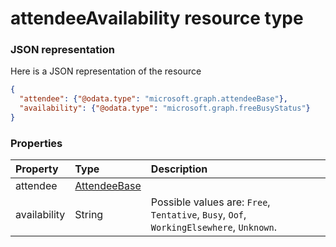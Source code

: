 # attendeeAvailability resource type



### JSON representation

Here is a JSON representation of the resource

<!-- {
  "blockType": "resource",
  "optionalProperties": [

  ],
  "@odata.type": "microsoft.graph.attendeeavailability"
}-->

```json
{
  "attendee": {"@odata.type": "microsoft.graph.attendeeBase"},
  "availability": {"@odata.type": "microsoft.graph.freeBusyStatus"}
}

```
### Properties
| Property	   | Type	|Description|
|:---------------|:--------|:----------|
|attendee|[AttendeeBase](attendeebase.md)||
|availability|String| Possible values are: `Free`, `Tentative`, `Busy`, `Oof`, `WorkingElsewhere`, `Unknown`.|

<!-- uuid: 8fcb5dbc-d5aa-4681-8e31-b001d5168d79
2015-10-25 14:57:30 UTC -->
<!-- {
  "type": "#page.annotation",
  "description": "attendeeAvailability resource",
  "keywords": "",
  "section": "documentation",
  "tocPath": ""
}-->